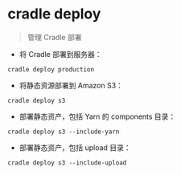 # cradle deploy

> 管理 Cradle 部署

- 将 Cradle 部署到服务器：

`cradle deploy production`

- 将静态资源部署到 Amazon S3：

`cradle deploy s3`

- 部署静态资产，包括 Yarn 的 components 目录：

`cradle deploy s3 --include-yarn`

- 部署静态资产，包括 upload 目录：

`cradle deploy s3 --include-upload`

[#]: contributors: ([潘潘]，[Datura stramonium L.])